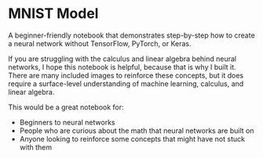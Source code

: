 # MNIST Model
A beginner-friendly notebook that demonstrates step-by-step how to create a neural network without TensorFlow, PyTorch, or Keras.

If you are struggling with the calculus and linear algebra behind neural networks, I hope this notebook is helpful, because that is why I built it. There are many included images to reinforce these concepts, but it does require a surface-level understanding of machine learning, calculus, and linear algebra.

This would be a great notebook for:
- Beginners to neural networks
- People who are curious about the math that neural networks are built on
- Anyone looking to reinforce some concepts that might have not stuck with them

